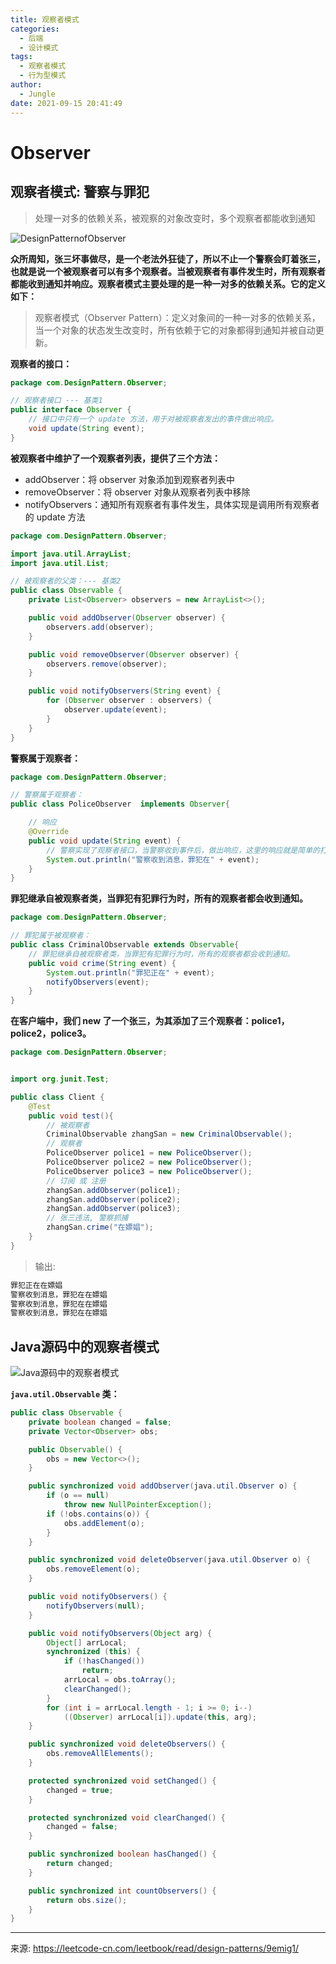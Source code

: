 ```yaml
---
title: 观察者模式
categories:
  - 后端
  - 设计模式
tags:
  - 观察者模式
  - 行为型模式
author:
  - Jungle
date: 2021-09-15 20:41:49
---
```


# Observer

## 观察者模式: 警察与罪犯

> 处理一对多的依赖关系，被观察的对象改变时，多个观察者都能收到通知

![DesignPatternofObserver](DesignPatternofObserver/image-20210909150340041-1631709788137.png)

**众所周知，张三坏事做尽，是一个老法外狂徒了，所以不止一个警察会盯着张三，也就是说一个被观察者可以有多个观察者。当被观察者有事件发生时，所有观察者都能收到通知并响应。观察者模式主要处理的是一种一对多的依赖关系。它的定义如下：**

> 观察者模式（Observer Pattern）：定义对象间的一种一对多的依赖关系，当一个对象的状态发生改变时，所有依赖于它的对象都得到通知并被自动更新。

**观察者的接口：**

```java
package com.DesignPattern.Observer;

// 观察者接口 --- 基类1
public interface Observer {
    // 接口中只有一个 update 方法，用于对被观察者发出的事件做出响应。
    void update(String event);
}
```

**被观察者中维护了一个观察者列表，提供了三个方法：**

- addObserver：将 observer 对象添加到观察者列表中
- removeObserver：将 observer 对象从观察者列表中移除
- notifyObservers：通知所有观察者有事件发生，具体实现是调用所有观察者的 update 方法

```java
package com.DesignPattern.Observer;

import java.util.ArrayList;
import java.util.List;

// 被观察者的父类：--- 基类2
public class Observable {
    private List<Observer> observers = new ArrayList<>();

    public void addObserver(Observer observer) {
        observers.add(observer);
    }

    public void removeObserver(Observer observer) {
        observers.remove(observer);
    }

    public void notifyObservers(String event) {
        for (Observer observer : observers) {
            observer.update(event);
        }
    }
}
```

**警察属于观察者：**

```java
package com.DesignPattern.Observer;

// 警察属于观察者：
public class PoliceObserver  implements Observer{

    // 响应
    @Override
    public void update(String event) {
        // 警察实现了观察者接口，当警察收到事件后，做出响应，这里的响应就是简单的打印了一条日志。
        System.out.println("警察收到消息，罪犯在" + event);
    }
}
```

**罪犯继承自被观察者类，当罪犯有犯罪行为时，所有的观察者都会收到通知。**

```java
package com.DesignPattern.Observer;

// 罪犯属于被观察者：
public class CriminalObservable extends Observable{
    // 罪犯继承自被观察者类，当罪犯有犯罪行为时，所有的观察者都会收到通知。
    public void crime(String event) {
        System.out.println("罪犯正在" + event);
        notifyObservers(event);
    }
}
```

**在客户端中，我们 new 了一个张三，为其添加了三个观察者：police1，police2，police3。**

```java
package com.DesignPattern.Observer;


import org.junit.Test;

public class Client {
    @Test
    public void test(){
        // 被观察者
        CriminalObservable zhangSan = new CriminalObservable();
        // 观察者
        PoliceObserver police1 = new PoliceObserver();
        PoliceObserver police2 = new PoliceObserver();
        PoliceObserver police3 = new PoliceObserver();
        // 订阅 或 注册
        zhangSan.addObserver(police1);
        zhangSan.addObserver(police2);
        zhangSan.addObserver(police3);
        // 张三违法, 警察抓捕
        zhangSan.crime("在嫖娼");
    }
}
```

> 输出:

```java
罪犯正在在嫖娼
警察收到消息，罪犯在在嫖娼
警察收到消息，罪犯在在嫖娼
警察收到消息，罪犯在在嫖娼
```

## Java源码中的观察者模式

![Java源码中的观察者模式](DesignPatternofObserver/image-20210909150926994-1631710016901.png)

**`java.util.Observable` 类：**

```java
public class Observable {
    private boolean changed = false;
    private Vector<Observer> obs;

    public Observable() {
        obs = new Vector<>();
    }

    public synchronized void addObserver(java.util.Observer o) {
        if (o == null)
            throw new NullPointerException();
        if (!obs.contains(o)) {
            obs.addElement(o);
        }
    }

    public synchronized void deleteObserver(java.util.Observer o) {
        obs.removeElement(o);
    }

    public void notifyObservers() {
        notifyObservers(null);
    }

    public void notifyObservers(Object arg) {
        Object[] arrLocal;
        synchronized (this) {
            if (!hasChanged())
                return;
            arrLocal = obs.toArray();
            clearChanged();
        }
        for (int i = arrLocal.length - 1; i >= 0; i--)
            ((Observer) arrLocal[i]).update(this, arg);
    }

    public synchronized void deleteObservers() {
        obs.removeAllElements();
    }

    protected synchronized void setChanged() {
        changed = true;
    }

    protected synchronized void clearChanged() {
        changed = false;
    }

    public synchronized boolean hasChanged() {
        return changed;
    }

    public synchronized int countObservers() {
        return obs.size();
    }
}
```



---

来源: https://leetcode-cn.com/leetbook/read/design-patterns/9emig1/









